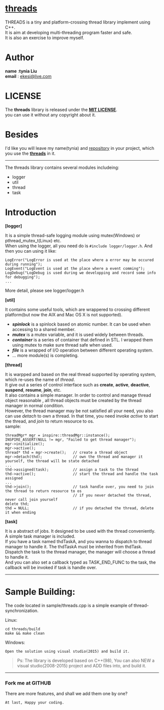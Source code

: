 # [threads](https://github.com/tynia/threads)
THREADS is a tiny and platform-crossing thread library implement using C++.  
It is aim at developing multi-threading program faster and safe.  
It is also an exercise to improve myself.  

# Author
**name**  :**tynia Liu**  
**email** : [ekesi@live.com](ekesi@live.com)

# LICENSE
The **threads** library is released under the [**MIT LICENSE**](http://opensource.org/licenses/mit-license.php).  
you can use it without any copyright about it.  

# Besides
I'd like you will leave my name(tynia) and [repository](https://github.com/tynia/threads) in your project, which you use the [**threads**](https://github.com/tynia/threads) in it.  
  
  

---
The threads library contains several modules includeing:
- logger
- util
- thread
- task

# Introduction
**[logger]** 

It is a simple thread-safe logging module using mutex(Windows) or pthread_mutex_t(Linux) etc.  
When using the logger, all you need do is ```#include logger/logger.h```. And then you can using it like:
```
LogError("LogError is used at the place where a error may be occured during running");
LogEvent("LogEvent is used at the place where a event comming");
LogDebug("LogDebug is used during we developping and record some info for debugging");
...
```
More detail, please see logger/logger.h


**[util]**

It contains some useful tools, which are wrappered to crossing different platform(but now the AIX and Mac OS X is not supported).
- ***spinlock***  is a spinlock based on atomic number. It can be used when accessing to a shared member.  
- ***mutex***     is a mutex variable, and it is used widely between threads.  
- ***container*** is a series of container that defined in STL. I wrapped them using mutex to make sure thread safe when used.  
- ***file***      is a wrapped of I/O operation between different operating system.  
- ... more module(s) is completing.

**[thread]**

It is warpped and based on the real thread supported by operating system, which re-uses the name of *thread*.  
It give out a series of control interface such as **create**, **active**, **deactive**, **suspend**, **resume**, **join**, etc.   
It also contains a simple manager. In order to control and manage thread object reasonable , all thread objects must be created by the thread manager in normal condition.   
However, the thread manager may be not satisfied all your need, you also can use *detach* to own a thread. In that time, you need invoke *active* to start the thread, and *join* to return resource to os.  
sample:
```
threadMgr* mgr = inspire::threadMgr::instance();
INSPIRE_ASSERT(NULL != mgr, "Failed to get thread manager");
mgr->initialize();
mgr->active();
thread* thd = mgr->create();   // create a thread object
mgr->detach(thd);              // own the thread and manager it yourself, the thread will be state detached
...
thd->assigned(task);           // assign a task to the thread
thd->active();                 // start the thread and handle the task assigned
...
thd->join();                   // task handle over, you need to join the thread to return resource to os
                               // if you never detached the thread, never call join yourself
delete thd;
thd = NULL;                    // if you detached the thread, delete it when ending  
```


**[task]**

It is a abstract of jobs. It designed to be used with the thread conveniently. A simple task manager is included.  
If you have a task named thdTaskA, and you wanna to dispatch to thread manager to handle it. The thdTaskA must be inherited from thdTask.  
Dispatch the task to the thread manager, the manager will choose a thread to handle it.  
And you can also set a callback typed as TASK_END_FUNC to the task, the callback will be invoked if task is handle over.

 
---
# Sample Building:
The code located in sample/threads.cpp is a simple example of thread-synchronization.

Linux:
```
cd threads/build
make && make clean
```
   
Windows:
```
Open the solution using visual studio(2015) and build it.
```
> Ps: The library is developed based on C++(98), You can also NEW a visual studio(2008-2015) project and ADD files into, and build it.
   
---------------------------
### Fork me at GITHUB
There are more features, and shall we add them one by one?

```At last, Happy your coding.```
